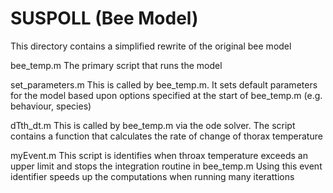 # SUSPOLL (Bee Model)

This directory contains a simplified rewrite of the original bee model

bee_temp.m
  The primary script that runs the model

set_parameters.m
  This is called by bee_temp.m. It sets default parameters for the model
  based upon options specified at the start of bee_temp.m
  (e.g. behaviour, species)

dTth_dt.m
  This is called by bee_temp.m via the ode solver.
  The script contains a function that calculates the rate of change
  of thorax temperature

myEvent.m
  This script is identifies when throax temperature exceeds an upper limit
  and stops the integration routine in bee_temp.m
  Using this event identifier speeds up the computations when running
  many iterattions